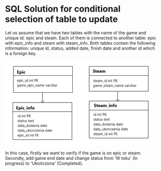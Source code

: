 # SQL Solution for conditional selection of table to update
Let us assume that we have two tables with the name of the game and unique id: epic and steam. Each of them is connected to another table: epic with epic_info and steam with steam_info. Both tables contain the following information: unique id, status, added date, finish date and another id which is a foreign key.

![Simplified ERD](epic_steam_ERD.png)

In this case, firstly we want to verify if the game is on epic or steam. Secondly, add game end date and change status from 'W toku' (In progress) to 'Ukończona' (Completed).
